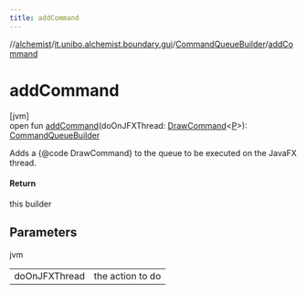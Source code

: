 ```yaml
---
title: addCommand
---
```

//[alchemist](../../../index.html)/[it.unibo.alchemist.boundary.gui](../index.html)/[CommandQueueBuilder](index.html)/[addCommand](add-command.html)



# addCommand



[jvm]\
open fun [addCommand](add-command.html)(doOnJFXThread: [DrawCommand](../../it.unibo.alchemist.boundary.interfaces/-draw-command/index.html)<[P](../../it.unibo.alchemist.boundary.monitor/-f-x-step-monitor/index.html)>): [CommandQueueBuilder](index.html)



Adds a {@code DrawCommand} to the queue to be executed on the JavaFX thread.



#### Return



this builder



## Parameters


jvm

| | |
|---|---|
| doOnJFXThread | the action to do |




